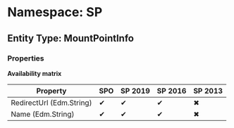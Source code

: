 # Namespace: SP
## Entity Type: MountPointInfo

### Properties

**Availability matrix**

Property | SPO | SP 2019 | SP 2016 | SP 2013
----------|-----|---------|---------|--------
RedirectUrl (Edm.String) | ✔ | ✔ | ✔ | ✖
Name (Edm.String) | ✔ | ✔ | ✔ | ✖

